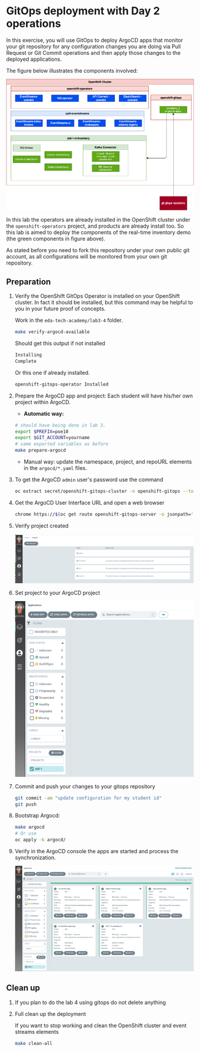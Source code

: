 # GitOps deployment with Day 2 operations

In this exercise, you will use GitOps to deploy ArgoCD apps that monitor your git repository for any configuration changes you are doing via Pull Request or Git Commit operations and then apply those changes to the deployed applications.

The figure below illustrates the components involved:

![](./images/student_env_gitops.png)

In this lab the operators are already installed in the OpenShift cluster under the `openshift-operators` project, and products are already install too. So this lab is aimed to deploy the components of the real-time inventory demo (the green components in figure above).

As stated before you need to fork this repository under your own public git account, as all configurations will be monitored from your own git repository.
## Preparation

1. Verify the OpenShift GitOps Operator is installed on your OpenShift cluster. In fact it should be installed, but this command may be helpful to you in your future proof of concepts.

    Work in the `eda-tech-academy/lab3-4` folder.

    ```sh
    make verify-argocd-available
    ```

    Should get this output if not installed

    ```sh
    Installing
    Complete
    ```

    Or this one if already installed.

    ```sh
    openshift-gitops-operator Installed
    ```

1. Prepare the ArgoCD app and project: Each student will have his/her own project within ArgoCD.

    * **Automatic way:**

    ```sh
    # should have being done in lab 3.
    export $PREFIX=poe10
    export $GIT_ACCOUNT=yourname
    # same exported variables as before
    make prepare-argocd
    ```

    * Manual way: update the namespace, project, and repoURL elements in the `argocd/*.yaml` files.

1. To get the ArgoCD `admin` user's password use the command

    ```sh
    oc extract secret/openshift-gitops-cluster -n openshift-gitops --to=-
    ```

1. Get the ArgoCD User Interface URL and open a web browser

    ```sh
    chrome https://$(oc get route openshift-gitops-server -o jsonpath='{.status.ingress[].host}'  -n openshift-gitops)
    ```

1. Verify project created

    ![](./images/Verify-project.png)

1. Set project to your ArgoCD project

    ![](./images/select-project.png)

1. Commit and push your changes to your gitops repository

    ```sh
    git commit -am "update configuration for my student id"
    git push 
    ```

1. Bootstrap Argocd:  

    ```sh
    make argocd
    # Or use 
    oc apply -k argocd/
    ```

1. Verify in the ArgoCD console the apps are started and process the synchronization.

    ![](./images/argo-apps.png)


## Clean up

1. If you plan to do the lab 4 using gitops do not delete anything

1. Full clean up the deployment

    If you want to stop working and clean the OpenShift cluster and event streams elements

    ```sh
    make clean-all
    ```